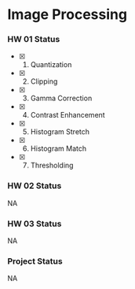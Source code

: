 # Image Processing

### HW 01   Status

- [x]  1. Quantization
- [x]  2. Clipping
- [x]  3. Gamma Correction
- [x]  4. Contrast Enhancement
- [x]  5. Histogram Stretch
- [x]  6. Histogram Match
- [x]  7. Thresholding

### HW 02 Status

NA


### HW 03 Status

NA


### Project Status

NA
